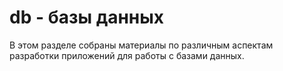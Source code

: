 
db - базы данных
================
    
В этом разделе собраны материалы по различным аспектам разработки
приложений для работы с базами данных.

    
